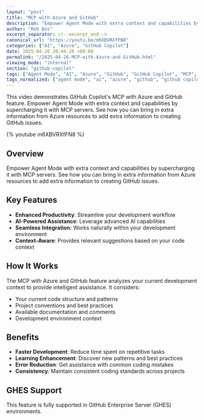 ```yaml
---
layout: "post"
title: "MCP with Azure and GitHub"
description: "Empower Agent Mode with extra context and capabilities by supercharging it with MCP servers. See how you can bring in extra information from Azure resources to add extra information to creating GitHub issues."
author: "Rob Bos"
excerpt_separator: <!--excerpt_end-->
canonical_url: "https://youtu.be/m6XBVRXfFN8"
categories: ["AI", "Azure", "GitHub Copilot"]
date: 2025-04-26 20:44:28 +00:00
permalink: "/2025-04-26-MCP-with-Azure-and-GitHub.html"
viewing_mode: "internal"
section: "github-copilot"
tags: ["Agent Mode", "AI", "Azure", "GitHub", "GitHub Copilot", "MCP", "Videos"]
tags_normalized: ["agent mode", "ai", "azure", "github", "github copilot", "mcp", "videos"]
---
```


This video demonstrates GitHub Copilot's MCP with Azure and GitHub feature. Empower Agent Mode with extra context and capabilities by supercharging it with MCP servers. See how you can bring in extra information from Azure resources to add extra information to creating GitHub issues.<!--excerpt_end-->

{% youtube m6XBVRXfFN8 %}

## Overview

Empower Agent Mode with extra context and capabilities by supercharging it with MCP servers. See how you can bring in extra information from Azure resources to add extra information to creating GitHub issues.

## Key Features

- **Enhanced Productivity**: Streamline your development workflow
- **AI-Powered Assistance**: Leverage advanced AI capabilities
- **Seamless Integration**: Works naturally within your development environment
- **Context-Aware**: Provides relevant suggestions based on your code context

## How It Works

The MCP with Azure and GitHub feature analyzes your current development context to provide intelligent assistance. It considers:

- Your current code structure and patterns
- Project conventions and best practices
- Available documentation and comments
- Development environment context

## Benefits

- **Faster Development**: Reduce time spent on repetitive tasks
- **Learning Enhancement**: Discover new patterns and best practices
- **Error Reduction**: Get assistance with common coding mistakes
- **Consistency**: Maintain consistent coding standards across projects

## GHES Support

This feature is fully supported in GitHub Enterprise Server (GHES) environments.
